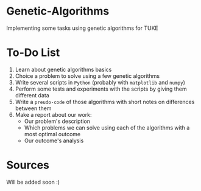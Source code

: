 # Genetic-Algorithms
Implementing some tasks using genetic algorithms for TUKE

# To-Do List
1) Learn about genetic algorithms basics
2) Choice a problem to solve using a few genetic algorithms
3) Write several scripts in ``Python`` (probably with ``matplotlib`` and ``numpy``)
4) Perform some tests and experiments with the scripts by giving them different data
5) Write a ``preudo-code`` of those algorithms with short notes on differences between them
6) Make a report about our work:
   - Our problem's description
   - Which problems we can solve using each of the algorithms with a most optimal outcome
   - Our outcome's analysis

# Sources
Will be added soon :)
